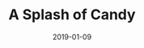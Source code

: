---
title: A Splash of Candy
date: 2019-01-09
tags:
  - assortment
mainImageFilename: candy_splash
mainImageTitle: A Splash of Candy
---